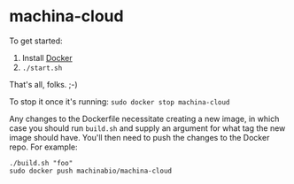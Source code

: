 # machina-cloud

To get started:

1. Install [Docker](http://docker.io)
2. `./start.sh`

That's all, folks.  ;-)

To stop it once it's running: `sudo docker stop machina-cloud`

Any changes to the Dockerfile necessitate creating a new image, in which case you should run `build.sh` and supply an argument for what tag the new image should have.  You'll then need to push the changes to the Docker repo.  For example:

```
./build.sh "foo"
sudo docker push machinabio/machina-cloud
```
